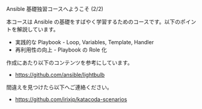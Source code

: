 Ansible 基礎独習コースへようこそ (2/2)

本コースは Ansible の基礎をすばやく学習するためのコースです。以下のポイントを解説しています。

- 実践的な Playbook - Loop, Variables, Template, Handler
- 再利用性の向上 - Playbook の Role 化

作成にあたり以下のコンテンツを参考にしています。
- https://github.com/ansible/lightbulb

間違えを見つけたら以下へご連絡ください。
- https://github.com/irixjp/katacoda-scenarios
